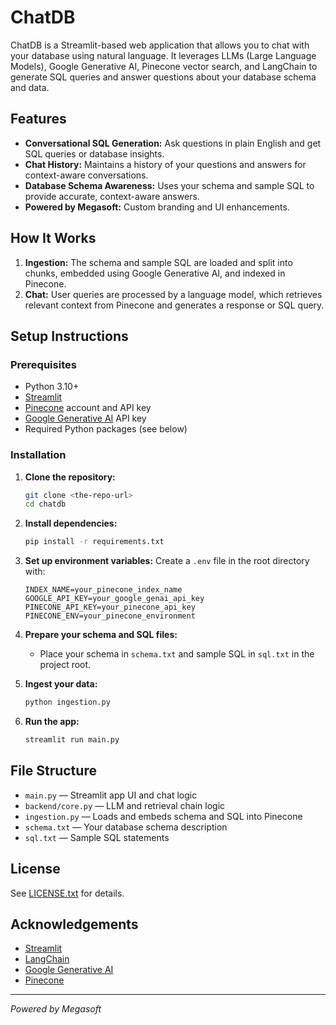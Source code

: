 # ChatDB

ChatDB is a Streamlit-based web application that allows you to chat with your database using natural language. It leverages LLMs (Large Language Models), Google Generative AI, Pinecone vector search, and LangChain to generate SQL queries and answer questions about your database schema and data.

## Features
- **Conversational SQL Generation:** Ask questions in plain English and get SQL queries or database insights.
- **Chat History:** Maintains a history of your questions and answers for context-aware conversations.
- **Database Schema Awareness:** Uses your schema and sample SQL to provide accurate, context-aware answers.
- **Powered by Megasoft:** Custom branding and UI enhancements.

## How It Works
1. **Ingestion:** The schema and sample SQL are loaded and split into chunks, embedded using Google Generative AI, and indexed in Pinecone.
2. **Chat:** User queries are processed by a language model, which retrieves relevant context from Pinecone and generates a response or SQL query.

## Setup Instructions

### Prerequisites
- Python 3.10+
- [Streamlit](https://streamlit.io/)
- [Pinecone](https://www.pinecone.io/) account and API key
- [Google Generative AI](https://ai.google.dev/) API key
- Required Python packages (see below)

### Installation
1. **Clone the repository:**
   ```sh
   git clone <the-repo-url>
   cd chatdb
   ```
2. **Install dependencies:**
   ```sh
   pip install -r requirements.txt
   ```

3. **Set up environment variables:**
   Create a `.env` file in the root directory with:
   ```env
   INDEX_NAME=your_pinecone_index_name
   GOOGLE_API_KEY=your_google_genai_api_key
   PINECONE_API_KEY=your_pinecone_api_key
   PINECONE_ENV=your_pinecone_environment
   ```

4. **Prepare your schema and SQL files:**
   - Place your schema in `schema.txt` and sample SQL in `sql.txt` in the project root.

5. **Ingest your data:**
   ```sh
   python ingestion.py
   ```

6. **Run the app:**
   ```sh
   streamlit run main.py
   ```

## File Structure
- `main.py` — Streamlit app UI and chat logic
- `backend/core.py` — LLM and retrieval chain logic
- `ingestion.py` — Loads and embeds schema and SQL into Pinecone
- `schema.txt` — Your database schema description
- `sql.txt` — Sample SQL statements

## License
See [LICENSE.txt](LICENSE.txt) for details.

## Acknowledgements
- [Streamlit](https://streamlit.io/)
- [LangChain](https://www.langchain.com/)
- [Google Generative AI](https://ai.google.dev/)
- [Pinecone](https://www.pinecone.io/)

---
*Powered by Megasoft*
